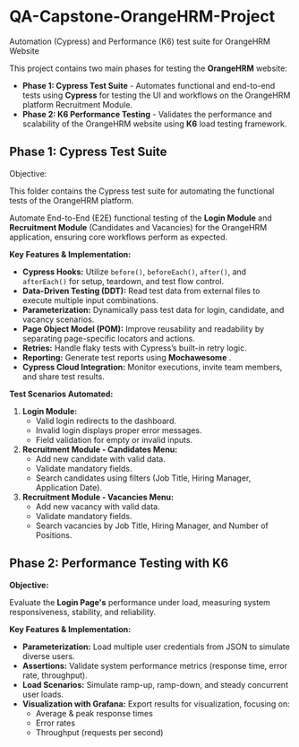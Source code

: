 # QA-Capstone-OrangeHRM-Project

Automation (Cypress) and Performance (K6) test suite for OrangeHRM Website

This project contains two main phases for testing the **OrangeHRM** website:

- **Phase 1: Cypress Test Suite** - Automates functional and end-to-end tests using **Cypress** for testing the UI and workflows on the OrangeHRM platform Recruitment Module.
- **Phase 2: K6 Performance Testing** - Validates the performance and scalability of the OrangeHRM website using **K6** load testing framework.

## Phase 1: Cypress Test Suite

Objective:

This folder contains the Cypress test suite for automating the functional tests of the OrangeHRM platform.

Automate End-to-End (E2E) functional testing of the **Login Module** and **Recruitment Module** (Candidates and Vacancies) for the OrangeHRM application, ensuring core workflows perform as expected.

**Key Features & Implementation:**

- **Cypress Hooks:** Utilize `before()`, `beforeEach()`, `after()`, and `afterEach()` for setup, teardown, and test flow control.
- **Data-Driven Testing (DDT):** Read test data from external files to execute multiple input combinations.
- **Parameterization:** Dynamically pass test data for login, candidate, and vacancy scenarios.
- **Page Object Model (POM):** Improve reusability and readability by separating page-specific locators and actions.
- **Retries:** Handle flaky tests with Cypress’s built-in retry logic.
- **Reporting:** Generate test reports using **Mochawesome** .
- **Cypress Cloud Integration:** Monitor executions, invite team members, and share test results.

**Test Scenarios Automated:**

1. **Login Module:**
   - Valid login redirects to the dashboard.
   - Invalid login displays proper error messages.
   - Field validation for empty or invalid inputs.
2. **Recruitment Module - Candidates Menu:**
   - Add new candidate with valid data.
   - Validate mandatory fields.
   - Search candidates using filters (Job Title, Hiring Manager, Application Date).
3. **Recruitment Module - Vacancies Menu:**
   - Add new vacancy with valid data.
   - Validate mandatory fields.
   - Search vacancies by Job Title, Hiring Manager, and Number of Positions.

## Phase 2: Performance Testing with K6

**Objective:**

Evaluate the **Login Page's** performance under load, measuring system responsiveness, stability, and reliability.

**Key Features & Implementation:**

- **Parameterization:** Load multiple user credentials from JSON to simulate diverse users.
- **Assertions:** Validate system performance metrics (response time, error rate, throughput).
- **Load Scenarios:** Simulate ramp-up, ramp-down, and steady concurrent user loads.
- **Visualization with Grafana:** Export results for visualization, focusing on:
  - Average & peak response times
  - Error rates
  - Throughput (requests per second)
